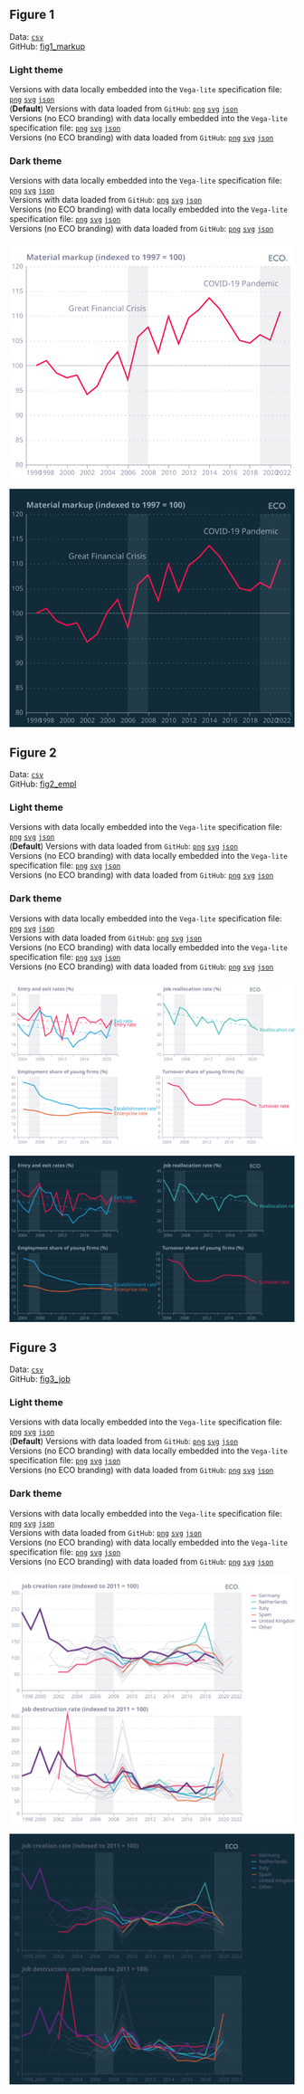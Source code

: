 ## Figure 1  

Data: [`csv`](data/fig1_markup.csv)  
GitHub: [fig1_markup](https://github.com/EconomicsObservatory/ECOvisualisations/tree/main/articles/how-is-competition-changing-across-the-uk-economy)  

### Light theme  

Versions with data locally embedded into the `Vega-lite` specification file: [`png`](visualisation/fig1_markup_local.png) [`svg`](visualisation/fig1_markup_local.svg) [`json`](visualisation/fig1_markup_local.json)   
 (**Default**) Versions with data loaded from `GitHub`: [`png`](visualisation/fig1_markup.png) [`svg`](visualisation/fig1_markup.svg) [`json`](visualisation/fig1_markup.json)  
Versions (no ECO branding) with data locally embedded into the `Vega-lite` specification file: [`png`](visualisation/fig1_markup_local_no_branding.png) [`svg`](visualisation/fig1_markup_local_no_branding.svg) [`json`](visualisation/fig1_markup_local_no_branding.json)   
Versions (no ECO branding) with data loaded from `GitHub`: [`png`](visualisation/fig1_markup_no_branding.png) [`svg`](visualisation/fig1_markup_no_branding.svg) [`json`](visualisation/fig1_markup_no_branding.json)   

### Dark theme  

Versions with data locally embedded into the `Vega-lite` specification file: [`png`](visualisation/fig1_markup_local_dark.png) [`svg`](visualisation/fig1_markup_local_dark.svg) [`json`](visualisation/fig1_markup_local_dark.json)   
 Versions with data loaded from `GitHub`: [`png`](visualisation/fig1_markup_dark.png) [`svg`](visualisation/fig1_markup_dark.svg) [`json`](visualisation/fig1_markup_dark.json)  
Versions (no ECO branding) with data locally embedded into the `Vega-lite` specification file: [`png`](visualisation/fig1_markup_local_no_branding_dark.png) [`svg`](visualisation/fig1_markup_local_no_branding_dark.svg) [`json`](visualisation/fig1_markup_local_no_branding_dark.json)   
Versions (no ECO branding) with data loaded from `GitHub`: [`png`](visualisation/fig1_markup_no_branding_dark.png) [`svg`](visualisation/fig1_markup_no_branding_dark.svg) [`json`](visualisation/fig1_markup_no_branding_dark.json)   

!["fig1_markup"](visualisation/fig1_markup.svg "fig1_markup")

  

!["fig1_markup_dark"](visualisation/fig1_markup_dark.svg "fig1_markup")

## Figure 2  

Data: [`csv`](data/fig2_empl.csv)  
GitHub: [fig2_empl](https://github.com/EconomicsObservatory/ECOvisualisations/tree/main/articles/how-is-competition-changing-across-the-uk-economy)  

### Light theme  

Versions with data locally embedded into the `Vega-lite` specification file: [`png`](visualisation/fig2_empl_local.png) [`svg`](visualisation/fig2_empl_local.svg) [`json`](visualisation/fig2_empl_local.json)   
 (**Default**) Versions with data loaded from `GitHub`: [`png`](visualisation/fig2_empl.png) [`svg`](visualisation/fig2_empl.svg) [`json`](visualisation/fig2_empl.json)  
Versions (no ECO branding) with data locally embedded into the `Vega-lite` specification file: [`png`](visualisation/fig2_empl_local_no_branding.png) [`svg`](visualisation/fig2_empl_local_no_branding.svg) [`json`](visualisation/fig2_empl_local_no_branding.json)   
Versions (no ECO branding) with data loaded from `GitHub`: [`png`](visualisation/fig2_empl_no_branding.png) [`svg`](visualisation/fig2_empl_no_branding.svg) [`json`](visualisation/fig2_empl_no_branding.json)   

### Dark theme  

Versions with data locally embedded into the `Vega-lite` specification file: [`png`](visualisation/fig2_empl_local_dark.png) [`svg`](visualisation/fig2_empl_local_dark.svg) [`json`](visualisation/fig2_empl_local_dark.json)   
 Versions with data loaded from `GitHub`: [`png`](visualisation/fig2_empl_dark.png) [`svg`](visualisation/fig2_empl_dark.svg) [`json`](visualisation/fig2_empl_dark.json)  
Versions (no ECO branding) with data locally embedded into the `Vega-lite` specification file: [`png`](visualisation/fig2_empl_local_no_branding_dark.png) [`svg`](visualisation/fig2_empl_local_no_branding_dark.svg) [`json`](visualisation/fig2_empl_local_no_branding_dark.json)   
Versions (no ECO branding) with data loaded from `GitHub`: [`png`](visualisation/fig2_empl_no_branding_dark.png) [`svg`](visualisation/fig2_empl_no_branding_dark.svg) [`json`](visualisation/fig2_empl_no_branding_dark.json)   

!["fig2_empl"](visualisation/fig2_empl.svg "fig2_empl")

  

!["fig2_empl_dark"](visualisation/fig2_empl_dark.svg "fig2_empl")

## Figure 3  

Data: [`csv`](data/fig3_job.csv)  
GitHub: [fig3_job](https://github.com/EconomicsObservatory/ECOvisualisations/tree/main/articles/how-is-competition-changing-across-the-uk-economy)  

### Light theme  

Versions with data locally embedded into the `Vega-lite` specification file: [`png`](visualisation/fig3_job_local.png) [`svg`](visualisation/fig3_job_local.svg) [`json`](visualisation/fig3_job_local.json)   
 (**Default**) Versions with data loaded from `GitHub`: [`png`](visualisation/fig3_job.png) [`svg`](visualisation/fig3_job.svg) [`json`](visualisation/fig3_job.json)  
Versions (no ECO branding) with data locally embedded into the `Vega-lite` specification file: [`png`](visualisation/fig3_job_local_no_branding.png) [`svg`](visualisation/fig3_job_local_no_branding.svg) [`json`](visualisation/fig3_job_local_no_branding.json)   
Versions (no ECO branding) with data loaded from `GitHub`: [`png`](visualisation/fig3_job_no_branding.png) [`svg`](visualisation/fig3_job_no_branding.svg) [`json`](visualisation/fig3_job_no_branding.json)   

### Dark theme  

Versions with data locally embedded into the `Vega-lite` specification file: [`png`](visualisation/fig3_job_local_dark.png) [`svg`](visualisation/fig3_job_local_dark.svg) [`json`](visualisation/fig3_job_local_dark.json)   
 Versions with data loaded from `GitHub`: [`png`](visualisation/fig3_job_dark.png) [`svg`](visualisation/fig3_job_dark.svg) [`json`](visualisation/fig3_job_dark.json)  
Versions (no ECO branding) with data locally embedded into the `Vega-lite` specification file: [`png`](visualisation/fig3_job_local_no_branding_dark.png) [`svg`](visualisation/fig3_job_local_no_branding_dark.svg) [`json`](visualisation/fig3_job_local_no_branding_dark.json)   
Versions (no ECO branding) with data loaded from `GitHub`: [`png`](visualisation/fig3_job_no_branding_dark.png) [`svg`](visualisation/fig3_job_no_branding_dark.svg) [`json`](visualisation/fig3_job_no_branding_dark.json)   

!["fig3_job"](visualisation/fig3_job.svg "fig3_job")

  

!["fig3_job_dark"](visualisation/fig3_job_dark.svg "fig3_job")

